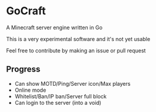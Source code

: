# GoCraft
A Minecraft server engine written in Go

This is a very experimental software and it's not yet usable

Feel free to contribute by making an issue or pull request

## Progress
- Can show MOTD/Ping/Server icon/Max players
- Online mode
- Whitelist/Ban/IP ban/Server full block
- Can login to the server (into a void)